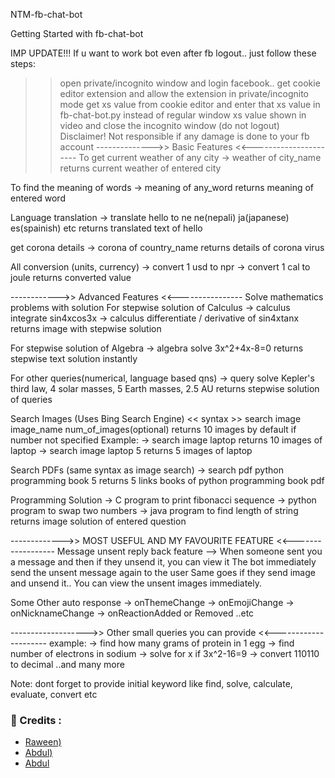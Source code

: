 NTM-fb-chat-bot

Getting Started with fb-chat-bot

IMP UPDATE!!!
If u want to work bot even after fb logout.. just follow these steps:
>> open private/incognito window and login facebook..
>> get cookie editor extension and allow the extension in private/incognito mode
>> get xs value from cookie editor and enter that xs value in fb-chat-bot.py instead of regular window xs value shown in video
>> and close the incognito window (do not logout)
Disclaimer! Not responsible if any damage is done to your fb account
-------------->> Basic Features <<----------------------
To get current weather of any city
-> weather of city_name
returns current weather of entered city

To find the meaning of words
-> meaning of any_word
returns meaning of entered word

Language translation
-> translate hello to ne
ne(nepali)
ja(japanese)
es(spainish)
etc
returns translated text of hello

get corona details
-> corona of country_name
returns details of corona virus

All conversion (units, currency)
-> convert 1 usd to npr
-> convert 1 cal to joule
returns converted value

------------>> Advanced Features <<----------------
Solve mathematics problems with solution
For stepwise solution of Calculus
-> calculus integrate sin4xcos3x
-> calculus differentiate / derivative of sin4xtanx
returns image with stepwise solution

For stepwise solution of Algebra
-> algebra solve 3x^2+4x-8=0
returns stepwise text solution instantly

For other queries(numerical, language based qns)
-> query solve Kepler's third law, 4 solar masses, 5 Earth masses, 2.5 AU
returns stepwise solution of queries

Search Images (Uses Bing Search Engine)
<< syntax >> search image image_name num_of_images(optional)
returns 10 images by default if number not specified
Example:
-> search image laptop
returns 10 images of laptop
-> search image laptop 5
returns 5 images of laptop

Search PDFs
(same syntax as image search)
-> search pdf python programming book 5
returns 5 links books of python programming book pdf

Programming Solution
-> C program to print fibonacci sequence
-> python program to swap two numbers
-> java program to find length of string
returns image solution of entered question

------------->> MOST USEFUL AND MY FAVOURITE FEATURE <<------------------
Message unsent reply back feature
--> When someone sent you a message and then if they unsend it, you can view it
The bot immediately send the unsent message again to the user
Same goes if they send image and unsend it.. You can view the unsent images immediately.

Some Other auto response
-> onThemeChange -> onEmojiChange -> onNicknameChange -> onReactionAdded or Removed ..etc

------------------->> Other small queries you can provide <<---------------------
example:
-> find how many grams of protein in 1 egg
-> find number of electrons in sodium
-> solve for x if 3x^2-16=9
-> convert 110110 to decimal
..and many more

Note: dont forget to provide initial keyword like find, solve, calculate, evaluate, convert etc

### 🔷 Credits : 

- [Raween)](https://t.me/abdul97233)
- [Abdul)](https://t.me/abdul97233)
- [Abdul](https://github.com/abdul97233)

